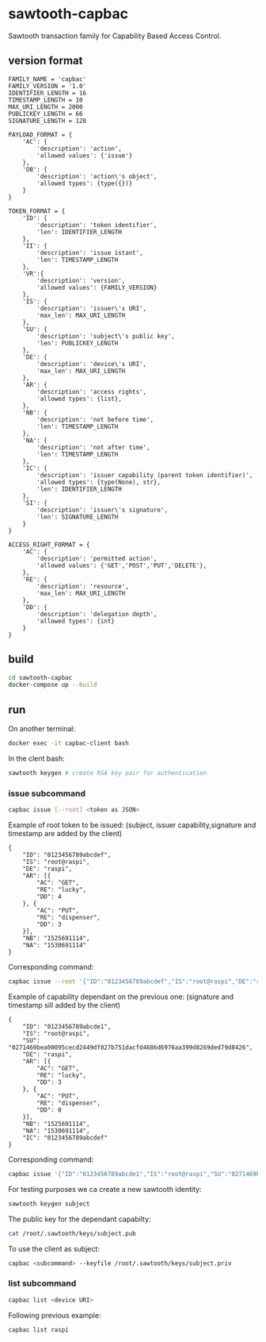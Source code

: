 # sawtooth-capbac

Sawtooth transaction family for Capability Based Access Control.

## version format

    FAMILY_NAME = 'capbac'
    FAMILY_VERSION = '1.0'
    IDENTIFIER_LENGTH = 16
    TIMESTAMP_LENGTH = 10
    MAX_URI_LENGTH = 2000
    PUBLICKEY_LENGTH = 66
    SIGNATURE_LENGTH = 128

    PAYLOAD_FORMAT = {
        'AC': {
            'description': 'action',
            'allowed values': {'issue'}
        },
        'OB': {
            'description': 'action\'s object',
            'allowed types': {type({})}
        }
    }

    TOKEN_FORMAT = {
        'ID': {
            'description': 'token identifier',
            'len': IDENTIFIER_LENGTH
        },
        'II': {
            'description': 'issue istant',
            'len': TIMESTAMP_LENGTH
        },
        'VR':{
            'description': 'version',
            'allowed values': {FAMILY_VERSION}
        },
        'IS': {
            'description': 'issuer\'s URI',
            'max_len': MAX_URI_LENGTH
        },
        'SU': {
            'description': 'subject\'s public key',
            'len': PUBLICKEY_LENGTH
        },
        'DE': {
            'description': 'device\'s URI',
            'max_len': MAX_URI_LENGTH
        },
        'AR': {
            'description': 'access rights',
            'allowed types': {list},
        },
        'NB': {
            'description': 'not before time',
            'len': TIMESTAMP_LENGTH
        },
        'NA': {
            'description': 'not after time',
            'len': TIMESTAMP_LENGTH
        },
        'IC': {
            'description': 'issuer capability (parent token identifier)',
            'allowed types': {type(None), str},
            'len': IDENTIFIER_LENGTH
        },
        'SI': {
            'description': 'issuer\'s signature',
            'len': SIGNATURE_LENGTH
        }
    }

    ACCESS_RIGHT_FORMAT = {
        'AC': {
            'description': 'permitted action',
            'allowed values': {'GET','POST','PUT','DELETE'},
        },
        'RE': {
            'description': 'resource',
            'max_len': MAX_URI_LENGTH
        },
        'DD': {
            'description': 'delegation depth',
            'allowed types': {int}
        }
    }

## build

```bash
cd sawtooth-capbac
docker-compose up --build
```

## run

On another terminal:

```bash
docker exec -it capbac-client bash
```

In the clent bash:

```bash
sawtooth keygen # create RSA key pair for authentication
```

### issue subcommand

```bash
capbac issue [--root] <token as JSON>
```

Example of root token to be issued: (subject, issuer capability,signature and timestamp are added by the client)

    {
        "ID": "0123456789abcdef",
        "IS": "root@raspi",
        "DE": "raspi",
        "AR": [{
            "AC": "GET",
            "RE": "lucky",
            "DD": 4
        }, {
            "AC": "PUT",
            "RE": "dispenser",
            "DD": 3
        }],
        "NB": "1525691114",
        "NA": "1530691114"
    }

Corresponding command:

```bash
capbac issue --root '{"ID":"0123456789abcdef","IS":"root@raspi","DE":"raspi","AR":[{"AC":"GET","RE":"lucky","DD":4},{"AC":"PUT","RE":"dispenser","DD":3}],"NB":"1525691114","NA":"1530691114"}'
```

Example of capability dependant on the previous one: (signature and timestamp sill added by the client)

    {
        "ID": "0123456789abcde1",
        "IS": "root@raspi",
        "SU": "0271469bea00095cecd2449df027b751dacfd4686d6976aa399d8269ded79d8426",
        "DE": "raspi",
        "AR": [{
            "AC": "GET",
            "RE": "lucky",
            "DD": 3
        }, {
            "AC": "PUT",
            "RE": "dispenser",
            "DD": 0
        }],
        "NB": "1525691114",
        "NA": "1530691114",
        "IC": "0123456789abcdef"
    }
    
Corresponding command:
```bash
capbac issue '{"ID":"0123456789abcde1","IS":"root@raspi","SU":"0271469bea00095cecd2449df027b751dacfd4686d6976aa399d8269ded79d8426","DE":"raspi","AR":[{"AC":"GET","RE":"lucky","DD":3},{"AC":"PUT","RE":"dispenser","DD":0}],"NB":"1525691114","NA":"1530691114","IC":"0123456789abcdef"}'
```

For testing purposes we ca create a new sawtooth identity:
```bash
sawtooth keygen subject
```
The public key for the dependant capabilty:
```bash
cat /root/.sawtooth/keys/subject.pub
```
To use the client as subject:
```bash
capbac <subcommand> --keyfile /root/.sawtooth/keys/subject.priv
```

### list subcommand

```bash
capbac list <device URI>
```

Following previous example:

```bash
capbac list raspi
```
